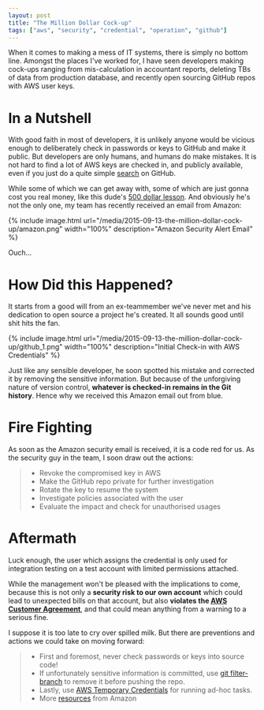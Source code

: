 ```yaml
---
layout: post
title: "The Million Dollar Cock-up"
tags: ["aws", "security", "credential", "operation", "github"]
---
```


<div class="message">
When it comes to making a mess of IT systems, there is simply no bottom line. Amongst the places I've worked for, I have seen developers making cock-ups ranging from mis-calculation in accountant reports, deleting TBs of data from production database, and recently open sourcing GitHub repos with AWS user keys.
</div>

# In a Nutshell

With good faith in most of developers, it is unlikely anyone would be vicious enough to deliberately check in passwords or keys to GitHub and make it public. But developers are only humans, and humans do make mistakes. It is not hard to find a lot of AWS keys are checked in, and publicly available, even if you just do a quite simple [search](https://github.com/search?q=AWS_ACCESS_KEY&ref=searchresults&type=Code&utf8=%E2%9C%93) on GitHub.

While some of which we can get away with, some of which are just gonna cost you real money, like this dude's [500 dollar lesson](https://securosis.com/blog/my-500-cloud-security-screwup). And obviously he's not the only one, my team has recently received an email from Amazon:

{% include image.html url="/media/2015-09-13-the-million-dollar-cock-up/amazon.png" width="100%" description="Amazon Security Alert Email" %}

Ouch...

# How Did this Happened?

It starts from a good will from an ex-teammember we've never met and his dedication to open source a project he's created. It all sounds good until shit hits the fan.

{% include image.html url="/media/2015-09-13-the-million-dollar-cock-up/github_1.png" width="100%" description="Initial Check-in with AWS Credentials" %}

Just like any sensible developer, he soon spotted his mistake and corrected it by removing the sensitive information. But because of the unforgiving nature of version control, **whatever is checked-in remains in the Git history**. Hence why we received this Amazon email out from blue.

# Fire Fighting

As soon as the Amazon security email is received, it is a code red for us. As the security guy in the team, I soon draw out the actions:

> - Revoke the compromised key in AWS
> - Make the GitHub repo private for further investigation
> - Rotate the key to resume the system
> - Investigate policies associated with the user
> - Evaluate the impact and check for unauthorised usages

# Aftermath

Luck enough, the user which assigns the credential is only used for integration testing on a test account with limited permissions attached.

While the management won't be pleased with the implications to come, because this is not only a **security risk to our own account** which could lead to unexpected bills on that account, but also **violates the [AWS Customer Agreement](https://aws.amazon.com/agreement/)**, and that could mean anything from a warning to a serious fine.

I suppose it is too late to cry over spilled milk. But there are preventions and actions we could take on moving forward:

> - First and foremost, never check passwords or keys into source code!
> - If unfortunately sensitive information is committed, use [git filter-branch](https://help.github.com/articles/remove-sensitive-data/) to remove it before pushing the repo.
> - Lastly, use [AWS Temporary Credentials](http://docs.aws.amazon.com/AmazonS3/latest/dev/AuthUsingTempSessionToken.html) for running ad-hoc tasks.
> - More [resources](http://docs.aws.amazon.com/general/latest/gr/aws-access-keys-best-practices.html) from Amazon
